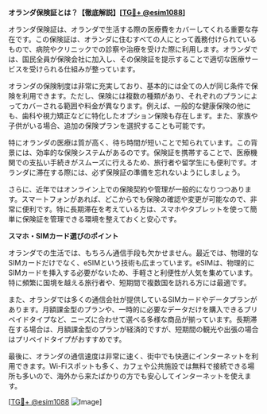 **オランダ保険証とは？【徹底解説】[[TG💪+ @esim1088](https://t.me/s/esim1088)]**

オランダ保険証は、オランダで生活する際の医療費をカバーしてくれる重要な存在です。この保険証は、オランダに住むすべての人にとって義務付けられているもので、病院やクリニックでの診察や治療を受けた際に利用します。オランダでは、国民全員が保険会社に加入し、その保険証を提示することで適切な医療サービスを受けられる仕組みが整っています。

オランダの保険制度は非常に充実しており、基本的には全ての人が同じ条件で保険を利用できます。ただし、保険には複数の種類があり、それぞれのプランによってカバーされる範囲や料金が異なります。例えば、一般的な健康保険の他にも、歯科や視力矯正などに特化したオプション保険も存在します。また、家族や子供がいる場合、追加の保険プランを選択することも可能です。

特にオランダの医療は質が高く、待ち時間が短いことで知られています。この背景には、効率的な保険システムがあるのです。保険証を携帯することで、医療機関での支払い手続きがスムーズに行えるため、旅行者や留学生にも便利です。オランダに滞在する際には、必ず保険証の準備を忘れないようにしましょう。

さらに、近年ではオンライン上での保険契約や管理が一般的になりつつあります。スマートフォンがあれば、どこからでも保険の確認や変更が可能なので、非常に便利です。特に長期滞在を考えている方は、スマホやタブレットを使って簡単に保険証を管理できる環境を整えておくと安心です。

**スマホ・SIMカード選びのポイント**

オランダでの生活では、もちろん通信手段も欠かせません。最近では、物理的なSIMカードだけでなく、eSIMという技術も広まっています。eSIMは、物理的にSIMカードを挿入する必要がないため、手軽さと利便性が人気を集めています。特に頻繁に国境を越える旅行者や、短期間で複数国を訪れる方には最適です。

また、オランダでは多くの通信会社が提供しているSIMカードやデータプランがあります。月額課金型のプランや、一時的に必要なデータだけを購入できるプリペイドタイプなど、ニーズに合わせて選べる多様な商品が揃っています。長期滞在する場合は、月額課金型のプランが経済的ですが、短期間の観光や出張の場合はプリペイドタイプがおすすめです。

最後に、オランダの通信速度は非常に速く、街中でも快適にインターネットを利用できます。Wi-Fiスポットも多く、カフェや公共施設では無料で接続できる場所も多いので、海外から来たばかりの方でも安心してインターネットを使えます。

[[TG💪+ @esim1088](https://t.me/s/esim1088) ![Image](https://i.postimg.cc/Y0z9fWf4/image.png)]